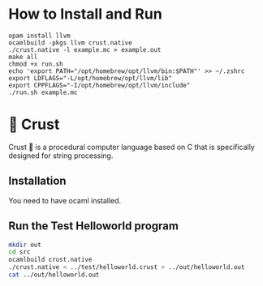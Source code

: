 # How to Install and Run

```
opam install llvm
ocamlbuild -pkgs llvm crust.native
./crust.native -l example.mc > example.out
make all
chmod +x run.sh
echo 'export PATH="/opt/homebrew/opt/llvm/bin:$PATH"' >> ~/.zshrc
export LDFLAGS="-L/opt/homebrew/opt/llvm/lib"
export CPPFLAGS="-I/opt/homebrew/opt/llvm/include"
./run.sh example.mc
```

# :pizza: Crust

Crust :pizza: is a procedural computer language based on C that is specifically designed for string processing.

## Installation 

You need to have ocaml installed.

## Run the Test Helloworld program

```bash
mkdir out
cd src
ocamlbuild crust.native
./crust.native < ../test/helloworld.crust > ../out/helloworld.out
cat ../out/helloworld.out
```
